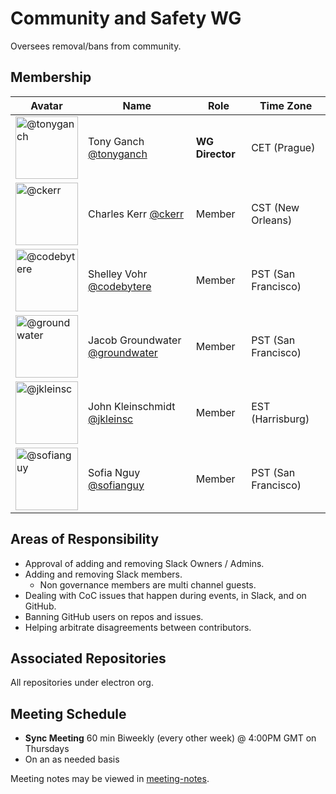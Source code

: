 # Community and Safety WG

Oversees removal/bans from community.

## Membership

| Avatar | Name | Role | Time Zone |
| -------------------------------------------|----------------------|----------------------------| -------- |
| <img src="https://github.com/tonyganch.png" width=100 alt="@tonyganch">  | Tony Ganch [@tonyganch](https://github.com/tonyganch) | **WG Director** | CET (Prague) |
| <img src="https://github.com/ckerr.png" width=100 alt="@ckerr">  | Charles Kerr [@ckerr](https://github.com/ckerr) | Member | CST (New Orleans) |
| <img src="https://github.com/codebytere.png" width=100 alt="@codebytere">  | Shelley Vohr [@codebytere](https://github.com/codebytere) | Member | PST (San Francisco) |
| <img src="https://github.com/groundwater.png" width=100 alt="@groundwater">  | Jacob Groundwater [@groundwater](https://github.com/groundwater) | Member | PST (San Francisco) |
| <img src="https://github.com/jkleinsc.png" width=100 alt="@jkleinsc">  | John Kleinschmidt [@jkleinsc](https://github.com/jkleinsc) | Member | EST (Harrisburg) |
| <img src="https://github.com/sofianguy.png" width=100 alt="@sofianguy">  | Sofia Nguy [@sofianguy](https://github.com/sofianguy) | Member | PST (San Francisco) |


## Areas of Responsibility

- Approval of adding and removing Slack Owners / Admins.
- Adding and removing Slack members.
    - Non governance members are multi channel guests.
- Dealing with CoC issues that happen during events, in Slack, and on GitHub.
- Banning GitHub users on repos and issues.
- Helping arbitrate disagreements between contributors.

## Associated Repositories

All repositories under electron org.

## Meeting Schedule

- **Sync Meeting** 60 min Biweekly (every other week) @ 4:00PM GMT on Thursdays
- On an as needed basis

Meeting notes may be viewed in [meeting-notes](https://github.com/electron/governance/tree/master/wg-community-safety/meeting-notes/).
